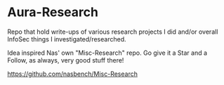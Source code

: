 # Aura-Research

Repo that hold write-ups of various research projects I did and/or overall InfoSec things I investigated/researched.

Idea inspired Nas' own "Misc-Research" repo. Go give it a Star and a Follow, as always, very good stuff there!

https://github.com/nasbench/Misc-Research
